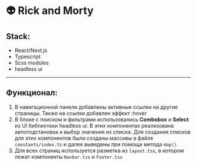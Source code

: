 # :alien: Rick and Morty
## Stack:
- React/Next.js
- Typescript
- Scss modules
- headless ui
----

## Функционал:
1. В навигационной панели добавлены активные ссылки на другие страницы. Также на ссылки добавлен эффект :hover
2. В блоке с поиском и фильтрами использовались **Combobox** и **Select** из UI библиотеки headless ui. В этих компонентах реализована автоподстановка и выбор значения из списка. Для создания списков для этих компонентов были созданы массивы в файле `constants/index.ts` и далее выведены при помощи метода `map()`.
3. Для всех страниц используется разметка из `layout.tsx`, в котором лежат компоненты `Navbar.tsx` и `Footer.tsx`
